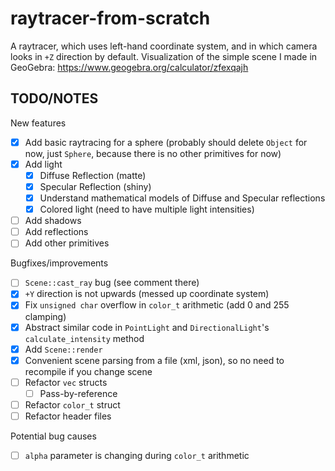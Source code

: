 # raytracer-from-scratch

A raytracer, which uses left-hand coordinate system, and in which camera looks in `+Z` direction by default. Visualization of the simple scene I made in GeoGebra: https://www.geogebra.org/calculator/zfexqajh

## TODO/NOTES
New features
- [x] Add basic raytracing for a sphere (probably should delete `Object` for now, just `Sphere`, because there is no other primitives for now)
- [x] Add light
    - [x] Diffuse Reflection (matte)
    - [x] Specular Reflection (shiny)
    - [x] Understand mathematical models of Diffuse and Specular reflections
    - [x] Colored light (need to have multiple light intensities)
- [ ] Add shadows
- [ ] Add reflections
- [ ] Add other primitives

Bugfixes/improvements
- [ ] `Scene::cast_ray` bug (see comment there)
- [x] `+Y` direction is not upwards (messed up coordinate system)
- [x] Fix `unsigned char` overflow in `color_t` arithmetic (add 0 and 255 clamping)
- [x] Abstract similar code in `PointLight` and `DirectionalLight`'s `calculate_intensity` method
- [x] Add `Scene::render`
- [x] Convenient scene parsing from a file (xml, json), so no need to recompile if you change scene
- [ ] Refactor `vec` structs
    - [ ] Pass-by-reference
- [ ] Refactor `color_t` struct
- [ ] Refactor header files

Potential bug causes
- [ ] `alpha` parameter is changing during `color_t` arithmetic
